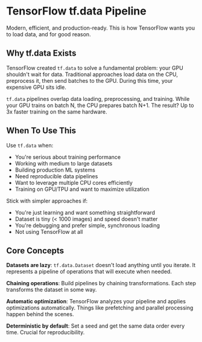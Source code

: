 # TensorFlow tf.data Pipeline

Modern, efficient, and production-ready. This is how TensorFlow wants you to load data, and for good reason.

## Why tf.data Exists

TensorFlow created `tf.data` to solve a fundamental problem: your GPU shouldn't wait for data. Traditional approaches load data on the CPU, preprocess it, then send batches to the GPU. During this time, your expensive GPU sits idle.

`tf.data` pipelines overlap data loading, preprocessing, and training. While your GPU trains on batch N, the CPU prepares batch N+1. The result? Up to 3x faster training on the same hardware.

## When To Use This

Use `tf.data` when:
- You're serious about training performance
- Working with medium to large datasets
- Building production ML systems
- Need reproducible data pipelines
- Want to leverage multiple CPU cores efficiently
- Training on GPU/TPU and want to maximize utilization

Stick with simpler approaches if:
- You're just learning and want something straightforward
- Dataset is tiny (< 1000 images) and speed doesn't matter
- You're debugging and prefer simple, synchronous loading
- Not using TensorFlow at all

## Core Concepts

**Datasets are lazy**: `tf.data.Dataset` doesn't load anything until you iterate. It represents a pipeline of operations that will execute when needed.

**Chaining operations**: Build pipelines by chaining transformations. Each step transforms the dataset in some way.

**Automatic optimization**: TensorFlow analyzes your pipeline and applies optimizations automatically. Things like prefetching and parallel processing happen behind the scenes.

**Deterministic by default**: Set a seed and get the same data order every time. Crucial for reproducibility.
